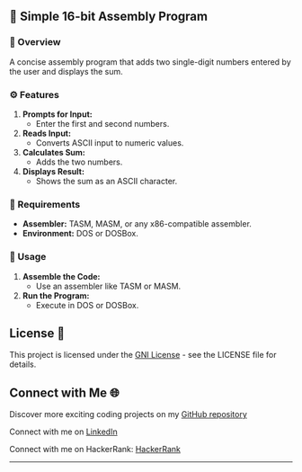 ## 📜 Simple 16-bit Assembly Program

### 📝 Overview
A concise assembly program that adds two single-digit numbers entered by the user and displays the sum.

### ⚙️ Features
1. **Prompts for Input:**
   - Enter the first and second numbers.
2. **Reads Input:**
   - Converts ASCII input to numeric values.
3. **Calculates Sum:**
   - Adds the two numbers.
4. **Displays Result:**
   - Shows the sum as an ASCII character.

### 🔧 Requirements
- **Assembler:** TASM, MASM, or any x86-compatible assembler.
- **Environment:** DOS or DOSBox.

### 🚀 Usage
1. **Assemble the Code:**
   - Use an assembler like TASM or MASM.
2. **Run the Program:**
   - Execute in DOS or DOSBox.

## License 📄

This project is licensed under the [GNI License](LICENSE) - see the LICENSE file for details.

## Connect with Me 🌐 

Discover more exciting coding projects on my [GitHub repository](https://github.com/Maham-j)

Connect with me on [LinkedIn](https://www.linkedin.com/in/maham-jamil-268584267)

Connect with me on HackerRank: [HackerRank ](https://www.hackerrank.com/maham_jamil)

---
